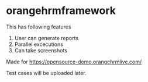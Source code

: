 # orangehrmframework

This has following features
1. User can generate reports
2. Parallel excecutions
3. Can take screenshots

Made for https://opensource-demo.orangehrmlive.com/ 

Test cases will be uploaded later.
